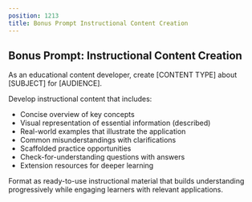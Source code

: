 ```yaml
---
position: 1213
title: Bonus Prompt Instructional Content Creation
---
```


## Bonus Prompt: Instructional Content Creation

As an educational content developer, create [CONTENT TYPE] about [SUBJECT] for [AUDIENCE].





Develop instructional content that includes:

- Concise overview of key concepts
- Visual representation of essential information (described)
- Real-world examples that illustrate the application
- Common misunderstandings with clarifications
- Scaffolded practice opportunities
- Check-for-understanding questions with answers
- Extension resources for deeper learning




Format as ready-to-use instructional material that builds understanding progressively while engaging learners with relevant applications.